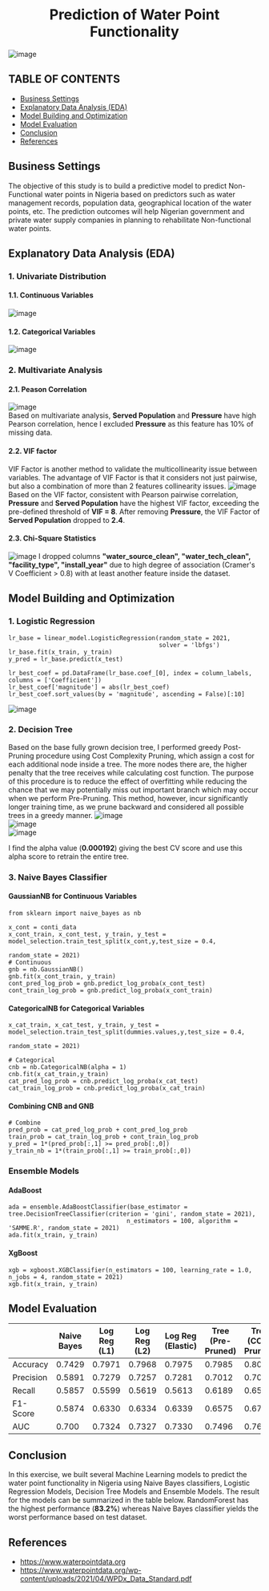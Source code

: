 # <center> Prediction of Water Point Functionality </center>



![image](https://user-images.githubusercontent.com/99384454/188149456-101445fe-6efa-4c36-bfe7-924fad606700.png)

## TABLE OF CONTENTS
  - [Business Settings](#business-settings)
  - [Explanatory Data Analysis (EDA)](#explanatory-data-analysis-eda)
  - [Model Building and Optimization](#model-building-and-optimization)
  - [Model Evaluation](#model-evaluation)
  - [Conclusion](#conclusion)
  - [References](#references)

## Business Settings
The objective of this study is to build a predictive model to predict Non-Functional water points in Nigeria based on predictors such as water management records, population data, geographical location of the water points, etc. The prediction outcomes will help Nigerian government and private water supply companies in planning to rehabilitate Non-functional water points.

## Explanatory Data Analysis (EDA)
### 1. Univariate Distribution
#### 1.1. Continuous Variables
![image](https://user-images.githubusercontent.com/99384454/188153495-3001dc60-29bf-42be-af18-86d46395a1fb.png)
#### 1.2. Categorical Variables
![image](https://user-images.githubusercontent.com/99384454/188159488-a7d29fa2-ced9-4058-bf21-6f992aa4b602.png)

### 2. Multivariate Analysis
#### 2.1. Peason Correlation
![image](https://user-images.githubusercontent.com/99384454/188153586-782d9c42-b82c-44b7-838a-d10124c903b0.png) <br>
Based on multivariate analysis, **Served Population** and **Pressure** have high Pearson correlation, hence I excluded **Pressure** as this feature has 10% of missing data.

#### 2.2. VIF factor
VIF Factor is another method to validate the multicollinearity issue between variables. The advantage of VIF Factor is that it considers not just pairwise, but also a combination of more than 2 features collinearity issues.
![image](https://user-images.githubusercontent.com/99384454/188155830-af34c762-4946-4dd2-a08a-8a0bf2129599.png)
Based on the VIF factor, consistent with Pearson pairwise correlation, **Pressure** and **Served Population** have the highest VIF factor, exceeding the pre-defined threshold of **VIF = 8**. After removing **Pressure**, the VIF Factor of **Served Population** dropped to **2.4**.

#### 2.3. Chi-Square Statistics
![image](https://user-images.githubusercontent.com/99384454/188157777-1a90cd05-6954-40c9-820e-b92deb43ba13.png)
I dropped columns **"water_source_clean", "water_tech_clean", "facility_type", "install_year"** due to high degree of association (Cramer's V Coefficient > 0.8) with at least another feature inside the dataset.

## Model Building and Optimization
### 1. Logistic Regression
```
lr_base = linear_model.LogisticRegression(random_state = 2021,
                                          solver = 'lbfgs')
lr_base.fit(x_train, y_train)
y_pred = lr_base.predict(x_test)

lr_best_coef = pd.DataFrame(lr_base.coef_[0], index = column_labels, columns = ['Coefficient'])
lr_best_coef['magnitude'] = abs(lr_best_coef)
lr_best_coef.sort_values(by = 'magnitude', ascending = False)[:10]
```
![image](https://user-images.githubusercontent.com/99384454/188166577-207a5512-7be1-464d-ab08-52b614736fd4.png)

### 2. Decision Tree
Based on the base fully grown decision tree, I performed greedy Post-Pruning procedure using Cost Complexity Pruning, which assign a cost for each additional node inside a tree. The more nodes there are, the higher penalty that the tree receives while calculating cost function. The purpose of this procedure is to reduce the effect of overfitting while reducing the chance that we may potentially miss out important branch which may occur when we perform Pre-Pruning. This method, however, incur significantly longer training time, as we prune backward and considered all possible trees in a greedy manner.
![image](https://user-images.githubusercontent.com/99384454/188168071-d0776592-17e8-467d-adb2-7f60254b9a59.png) <br>
![image](https://user-images.githubusercontent.com/99384454/188168112-9d9bbbb4-4348-4e5e-821c-9c9582fc0c92.png) <br>
![image](https://user-images.githubusercontent.com/99384454/188168139-e18ff21f-ed78-47ce-939d-0d09a521e7cc.png) <br>

I find the alpha value (**0.000192**) giving the best CV score and use this alpha score to retrain the entire tree.

### 3. Naive Bayes Classifier
#### GaussianNB for Continuous Variables
```
from sklearn import naive_bayes as nb

x_cont = conti_data
x_cont_train, x_cont_test, y_train, y_test = model_selection.train_test_split(x_cont,y,test_size = 0.4,
                                                                    random_state = 2021)
# Continuous
gnb = nb.GaussianNB()
gnb.fit(x_cont_train, y_train)
cont_pred_log_prob = gnb.predict_log_proba(x_cont_test)
cont_train_log_prob = gnb.predict_log_proba(x_cont_train)
```
#### CategoricalNB for Categorical Variables
```
x_cat_train, x_cat_test, y_train, y_test = model_selection.train_test_split(dummies.values,y,test_size = 0.4,
                                                                    random_state = 2021)

# Categorical
cnb = nb.CategoricalNB(alpha = 1)
cnb.fit(x_cat_train,y_train)
cat_pred_log_prob = cnb.predict_log_proba(x_cat_test)
cat_train_log_prob = cnb.predict_log_proba(x_cat_train)
```
#### Combining CNB and GNB
```
# Combine
pred_prob = cat_pred_log_prob + cont_pred_log_prob
train_prob = cat_train_log_prob + cont_train_log_prob
y_pred = 1*(pred_prob[:,1] >= pred_prob[:,0])
y_train_nb = 1*(train_prob[:,1] >= train_prob[:,0])
```

### Ensemble Models
#### AdaBoost
```
ada = ensemble.AdaBoostClassifier(base_estimator = tree.DecisionTreeClassifier(criterion = 'gini', random_state = 2021),                                       
                                 n_estimators = 100, algorithm = 'SAMME.R', random_state = 2021)          
ada.fit(x_train, y_train)
```
#### XgBoost
```
xgb = xgboost.XGBClassifier(n_estimators = 100, learning_rate = 1.0, n_jobs = 4, random_state = 2021)
xgb.fit(x_train, y_train)
```

## Model Evaluation
|      | Naive Bayes | Log Reg (L1) | Log Reg (L2)| Log Reg (Elastic) | Tree (Pre-Pruned) | Tree (CCP-Pruned)| Tree Bagging | RandomForest| Adaboost| Xgboost|
|------|------|------|------|------|------|------|------|------|------|------|
|Accuracy|0.7429|0.7971|0.7968|0.7975|0.7985|0.8039|0.8218|0.8318|0.8094|0.8072|
|Precision|0.5891|0.7279|0.7257|0.7281|0.7012|0.7003|0.7838|0.7780|0.7252|0.7074|
|Recall|0.5857|0.5599|0.5619|0.5613|0.6189|0.6513|0.5937|0.6461|0.6277|0.6532|
|F1-Score|0.5874|0.6330|0.6334|0.6339|0.6575|0.6749|0.6756|0.7059|0.6729|0.6792|
|AUC|0.700|0.7324|0.7327|0.7330|0.7496|0.7623|0.7596|0.7812|0.7598|0.7652|

## Conclusion
In this exercise, we built several Machine Learning models to predict the water point functionality in Nigeria using Naive Bayes classifiers, Logistic Regression Models, Decision Tree Models and Ensemble Models. The result for the models can be summarized in the table below. RandomForest has the highest performance (**83.2%**) whereas Naive Bayes classifier yields the worst performance based on test dataset.

## References
- https://www.waterpointdata.org
- https://www.waterpointdata.org/wp-content/uploads/2021/04/WPDx_Data_Standard.pdf
